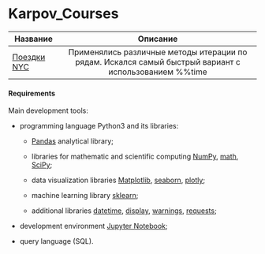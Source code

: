 
# Karpov_Courses
Название|Описание
-----------|:-------:
[Поездки NYC](https://github.com/QuantumFluxx/Code-example/tree/main/Karpov_Courses/NYC_rides)| Применялись различные методы итерации по рядам. Искался самый быстрый вариант с использованием %%time


#### Requirements

Main development tools:

* programming language Python3 and its libraries:

    + [Pandas](https://pandas.pydata.org/) analytical library;

    + libraries for mathematic and scientific computing [NumPy](https://numpy.org/), [math](https://docs.python.org/3/library/math.html), [SciPy](https://scipy.org/);

    + data visualization libraries [Matplotlib](https://matplotlib.org/), [seaborn](https://seaborn.pydata.org/), [plotly](https://plotly.com/python/);

    + machine learning library [sklearn](https://www.sklearn.org/);

    + additional libraries [datetime](https://docs.python.org/3/library/datetime.html), [display](https://ipython.org/ipython-doc/3/api/generated/IPython.display.html), [warnings](https://docs.python.org/3/library/warnings.html), [requests](https://pythonru.com/biblioteki/kratkoe-rukovodstvo-po-biblioteke-python-requests);

* development environment [Jupyter Notebook](https://jupyter.org/);

* query language (SQL).

